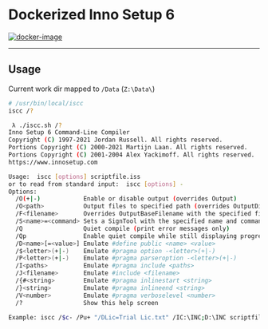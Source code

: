 # Dockerized Inno Setup 6

[![docker-image](https://github.com/avalak-work/winno-setup/actions/workflows/build-image.yml/badge.svg)](https://github.com/avalak-work/winno-setup/actions/workflows/build-image.yml)

---

## Usage

Current work dir mapped to `/Data` (`Z:\Data\`)

```bash
# /usr/bin/local/iscc
iscc /?
```

```bash
 λ ./iscc.sh /?
Inno Setup 6 Command-Line Compiler
Copyright (C) 1997-2021 Jordan Russell. All rights reserved.
Portions Copyright (C) 2000-2021 Martijn Laan. All rights reserved.
Portions Copyright (C) 2001-2004 Alex Yackimoff. All rights reserved.
https://www.innosetup.com

Usage:  iscc [options] scriptfile.iss
or to read from standard input:  iscc [options] -
Options:
  /O(+|-)            Enable or disable output (overrides Output)
  /O<path>           Output files to specified path (overrides OutputDir)
  /F<filename>       Overrides OutputBaseFilename with the specified filename
  /S<name>=<command> Sets a SignTool with the specified name and command
  /Q                 Quiet compile (print error messages only)
  /Qp                Enable quiet compile while still displaying progress
  /D<name>[=<value>] Emulate #define public <name> <value>
  /$<letter>(+|-)    Emulate #pragma option -<letter>(+|-)
  /P<letter>(+|-)    Emulate #pragma parseroption -<letter>(+|-)
  /I<paths>          Emulate #pragma include <paths>
  /J<filename>       Emulate #include <filename>
  /{#<string>        Emulate #pragma inlinestart <string>
  /}<string>         Emulate #pragma inlineend <string>
  /V<number>         Emulate #pragma verboselevel <number>
  /?                 Show this help screen

Example: iscc /$c- /Pu+ "/DLic=Trial Lic.txt" /IC:\INC;D:\INC scriptfile.iss
```
